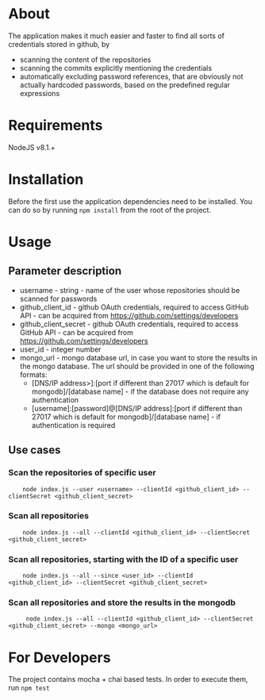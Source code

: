 # About
The application makes it much easier and faster to find all sorts of credentials stored in github,
by 
* scanning the content of the repositories
* scanning the commits explicitly mentioning the credentials
* automatically excluding password references, that are obviously not actually hardcoded passwords, based on the predefined regular expressions

# Requirements
NodeJS v8.1.+

# Installation
Before the first use the application dependencies need to be installed. You can do so by running
`npm install` from the root of the project.

# Usage
## Parameter description
* username - string - name of the user whose repositories should be scanned for passwords
* github_client_id - github OAuth credentials, required to access GitHub API - can be acquired from https://github.com/settings/developers
* github_client_secret - github OAuth credentials, required to access GitHub API - can be acquired from https://github.com/settings/developers
* user_id - integer number
* mongo_url - mongo database url, in case you want to store the results in the mongo database. The url should be provided in one of the following formats:
    * [DNS/IP address>]:[port if different than 27017 which is default for mongodb]/[database name] - if the database does not require any authentication
    * [username]:[password]@[DNS/IP address]:[port if different than 27017 which is default for mongodb]/[database name]  - if authentication is required

## Use cases
### Scan the repositories of specific user

        node index.js --user <username> --clientId <github_client_id> --clientSecret <github_client_secret>

### Scan all repositories

        node index.js --all --clientId <github_client_id> --clientSecret <github_client_secret>
        
### Scan all repositories, starting with the ID of a specific user

        node index.js --all --since <user_id> --clientId <github_client_id> --clientSecret <github_client_secret>
        
### Scan all repositories and store the results in the mongodb

         node index.js --all --clientId <github_client_id> --clientSecret <github_client_secret> --mongo <mongo_url>

# For Developers
The project contains mocha + chai based tests.
In order to execute them, run `npm test`